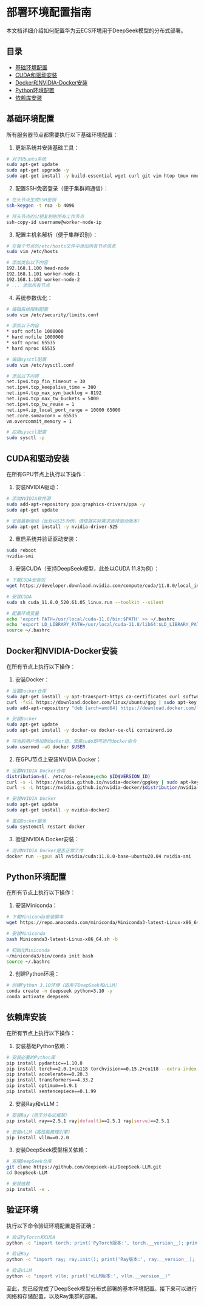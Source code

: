 # 部署环境配置指南

本文档详细介绍如何配置华为云ECS环境用于DeepSeek模型的分布式部署。

## 目录

- [基础环境配置](#基础环境配置)
- [CUDA和驱动安装](#CUDA和驱动安装)
- [Docker和NVIDIA-Docker安装](#Docker和NVIDIA-Docker安装)
- [Python环境配置](#Python环境配置)
- [依赖库安装](#依赖库安装)

## 基础环境配置

所有服务器节点都需要执行以下基础环境配置：

1. 更新系统并安装基础工具：

```bash
# 对于Ubuntu系统
sudo apt-get update
sudo apt-get upgrade -y
sudo apt-get install -y build-essential wget curl git vim htop tmux nmon
```

2. 配置SSH免密登录（便于集群间通信）：

```bash
# 在头节点生成SSH密钥
ssh-keygen -t rsa -b 4096

# 将头节点的公钥复制到所有工作节点
ssh-copy-id username@worker-node-ip
```

3. 配置主机名解析（便于集群识别）：

```bash
# 在每个节点的/etc/hosts文件中添加所有节点信息
sudo vim /etc/hosts

# 添加类似以下内容
192.168.1.100 head-node
192.168.1.101 worker-node-1
192.168.1.102 worker-node-2
# ... 添加所有节点
```

4. 系统参数优化：

```bash
# 编辑系统限制配置
sudo vim /etc/security/limits.conf

# 添加以下内容
* soft nofile 1000000
* hard nofile 1000000
* soft nproc 65535
* hard nproc 65535

# 编辑sysctl配置
sudo vim /etc/sysctl.conf

# 添加以下内容
net.ipv4.tcp_fin_timeout = 30
net.ipv4.tcp_keepalive_time = 300
net.ipv4.tcp_max_syn_backlog = 8192
net.ipv4.tcp_max_tw_buckets = 5000
net.ipv4.tcp_tw_reuse = 1
net.ipv4.ip_local_port_range = 10000 65000
net.core.somaxconn = 65535
vm.overcommit_memory = 1

# 应用sysctl配置
sudo sysctl -p
```

## CUDA和驱动安装

在所有GPU节点上执行以下操作：

1. 安装NVIDIA驱动：

```bash
# 添加NVIDIA软件源
sudo add-apt-repository ppa:graphics-drivers/ppa -y
sudo apt-get update

# 安装最新驱动（此处以525为例，请根据实际需求选择驱动版本）
sudo apt-get install -y nvidia-driver-525
```

2. 重启系统并验证驱动安装：

```bash
sudo reboot
nvidia-smi
```

3. 安装CUDA（支持DeepSeek模型，此处以CUDA 11.8为例）：

```bash
# 下载CUDA安装包
wget https://developer.download.nvidia.com/compute/cuda/11.8.0/local_installers/cuda_11.8.0_520.61.05_linux.run

# 安装CUDA
sudo sh cuda_11.8.0_520.61.05_linux.run --toolkit --silent

# 配置环境变量
echo 'export PATH=/usr/local/cuda-11.8/bin:$PATH' >> ~/.bashrc
echo 'export LD_LIBRARY_PATH=/usr/local/cuda-11.8/lib64:$LD_LIBRARY_PATH' >> ~/.bashrc
source ~/.bashrc
```

## Docker和NVIDIA-Docker安装

在所有节点上执行以下操作：

1. 安装Docker：

```bash
# 设置Docker仓库
sudo apt-get install -y apt-transport-https ca-certificates curl software-properties-common
curl -fsSL https://download.docker.com/linux/ubuntu/gpg | sudo apt-key add -
sudo add-apt-repository "deb [arch=amd64] https://download.docker.com/linux/ubuntu $(lsb_release -cs) stable"

# 安装Docker
sudo apt-get update
sudo apt-get install -y docker-ce docker-ce-cli containerd.io

# 将当前用户添加到docker组，无需sudo即可运行docker命令
sudo usermod -aG docker $USER
```

2. 在GPU节点上安装NVIDIA Docker：

```bash
# 设置NVIDIA Docker仓库
distribution=$(. /etc/os-release;echo $ID$VERSION_ID)
curl -s -L https://nvidia.github.io/nvidia-docker/gpgkey | sudo apt-key add -
curl -s -L https://nvidia.github.io/nvidia-docker/$distribution/nvidia-docker.list | sudo tee /etc/apt/sources.list.d/nvidia-docker.list

# 安装NVIDIA Docker
sudo apt-get update
sudo apt-get install -y nvidia-docker2

# 重启Docker服务
sudo systemctl restart docker
```

3. 验证NVIDIA Docker安装：

```bash
# 测试NVIDIA Docker是否正常工作
docker run --gpus all nvidia/cuda:11.8.0-base-ubuntu20.04 nvidia-smi
```

## Python环境配置

在所有节点上执行以下操作：

1. 安装Miniconda：

```bash
# 下载Miniconda安装脚本
wget https://repo.anaconda.com/miniconda/Miniconda3-latest-Linux-x86_64.sh

# 安装Miniconda
bash Miniconda3-latest-Linux-x86_64.sh -b

# 初始化Miniconda
~/miniconda3/bin/conda init bash
source ~/.bashrc
```

2. 创建Python环境：

```bash
# 创建Python 3.10环境（适用于DeepSeek和vLLM）
conda create -n deepseek python=3.10 -y
conda activate deepseek
```

## 依赖库安装

在所有节点上执行以下操作：

1. 安装基础Python依赖：

```bash
# 安装必要的Python库
pip install pydantic==1.10.8
pip install torch==2.0.1+cu118 torchvision==0.15.2+cu118 --extra-index-url https://download.pytorch.org/whl/cu118
pip install accelerate==0.20.3
pip install transformers==4.33.2
pip install optimum==1.9.1
pip install sentencepiece==0.1.99
```

2. 安装Ray和vLLM：

```bash
# 安装Ray（用于分布式框架）
pip install ray==2.5.1 ray[default]==2.5.1 ray[serve]==2.5.1

# 安装vLLM（高性能推理引擎）
pip install vllm==0.2.0
```

3. 安装DeepSeek模型相关依赖：

```bash
# 克隆DeepSeek仓库
git clone https://github.com/deepseek-ai/DeepSeek-LLM.git
cd DeepSeek-LLM

# 安装依赖
pip install -e .
```

## 验证环境

执行以下命令验证环境配置是否正确：

```bash
# 验证PyTorch和CUDA
python -c "import torch; print('PyTorch版本:', torch.__version__); print('CUDA是否可用:', torch.cuda.is_available()); print('可用GPU数量:', torch.cuda.device_count())"

# 验证Ray
python -c "import ray; ray.init(); print('Ray版本:', ray.__version__); ray.shutdown()"

# 验证vLLM
python -c "import vllm; print('vLLM版本:', vllm.__version__)"
```

至此，您已经完成了DeepSeek模型分布式部署的基本环境配置。接下来可以进行网络和存储配置，以及Ray集群的部署。
